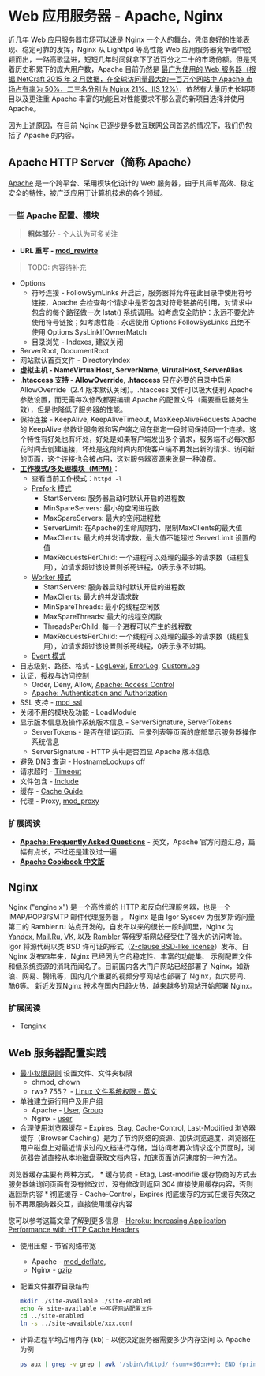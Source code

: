 # Web 应用服务器 - Apache, Nginx

近几年 Web 应用服务器市场可以说是 Nginx 一个人的舞台，凭借良好的性能表现、稳定可靠的发挥，Nginx 从 Lighttpd 等高性能 Web 应用服务器竞争者中脱颖而出，一路高歌猛进，短短几年时间就拿下了近百分之二十的市场份额。但是凭着历史积累下的庞大用户数，Apache 目前仍然是 [最广为使用的 Web 服务器（根据 NetCraft 2015 年 2 月数据，在全球访问量最大的一百万个网站中 Apache 市场占有率为 50%，二三名分别为 Nginx 21%、IIS 12%）](http://news.netcraft.com/archives/2015/02/24/february-2015-web-server-survey.html)，依然有大量历史长期项目以及更注重 Apache 丰富的功能且对性能要求不那么高的新项目选择并使用 Apache。

因为上述原因，在目前 Nginx 已逐步是多数互联网公司首选的情况下，我们仍包括了 Apache 的内容。

## Apache HTTP Server（简称 Apache）
[Apache](http://httpd.apache.org/) 是一个跨平台、采用模块化设计的 Web 服务器，由于其简单高效、稳定安全的特性，被广泛应用于计算机技术的各个领域。

### 一些 Apache 配置、模块

> **粗体部分** - 个人认为可多关注

* **URL 重写 - [mod_rewirte](http://httpd.apache.org/docs/2.4/rewrite/)**
> TODO: 内容待补充
* Options
    * 符号连接 - FollowSymLinks
     开启后，服务器将允许在此目录中使用符号连接，Apache 会检查每个请求中是否包含对符号链接的引用，对请求中包含的每个路径做一次 lstat() 系统调用。如考虑安全防护：永远不要允许使用符号链接；如考虑性能：永远使用 Options FollowSysLinks 且绝不使用 Options SysLinkIfOwnerMatch
    * 目录浏览 - Indexes, 建议关闭
* ServerRoot, DocumentRoot
* 网站默认首页文件 - DirectoryIndex
* **虚拟主机 - NameVirtualHost, ServerName, VirutalHost, ServerAlias**
* **.htaccess 支持 - AllowOverride, .htaccess**
 只在必要的目录中启用 AllowOverride（2.4 版本默认关闭）。.htaccess 文件可以极大便利 Apache 参数设置，而无需每次修改都要编辑 Apache 的配置文件（需要重启服务生效），但是也降低了服务器的性能。
* 保持连接 - KeepAlive, KeepAliveTimeout, MaxKeepAliveRequests
 Apache 的 KeepAlive 参数让服务器和客户端之间在指定一段时间保持同一个连接。这个特性有好处也有坏处，好处是如果客户端发出多个请求，服务端不必每次都花时间去创建连接，坏处是这段时间内即使客户端不再发出新的请求、访问新的页面，这个连接也会被占用，这对服务器资源来说是一种浪费。
* [**工作模式/多处理模块（MPM）**](http://httpd.apache.org/docs/2.4/mpm.html)：
    * 查看当前工作模式：`httpd -l`
    * [Prefork 模式](http://httpd.apache.org/docs/2.4/mod/prefork.html)
        - StartServers: 服务器启动时默认开启的进程数
        - MinSpareServers: 最小的空闲进程数
        - MaxSpareServers: 最大的空闲进程数
        - ServerLimit: 在Apache的生命周期内，限制MaxClients的最大值
        - MaxClients: 最大的并发请求数，最大值不能超过 ServerLimit 设置的值
        - MaxRequestsPerChild: 一个进程可以处理的最多的请求数（进程复用），如请求超过该设置则杀死进程，0表示永不过期。
    * [Worker 模式](http://httpd.apache.org/docs/2.4/mod/worker.html)
        - StartServers: 服务器启动时默认开启的进程数
        - MaxClients: 最大的并发请求数
        - MinSpareThreads: 最小的线程空闲数
        - MaxSpareThreads: 最大的线程空闲数
        - ThreadsPerChild: 每一个进程可以产生的线程数
        - MaxRequestsPerChild: 一个线程可以处理的最多的请求数（线程复用），如请求超过该设置则杀死线程，0表示永不过期。
    * [Event 模式](http://httpd.apache.org/docs/2.4/mod/event.html)
* 日志级别、路径、格式 - [LogLevel](http://httpd.apache.org/docs/2.4mod/core.html#loglevel), [ErrorLog](http://httpd.apache.org/docs/2.4/mod/core.html#errorlog), [CustomLog](http://httpd.apache.org/docs/2.4/mod/mod_log_config.html#customlog)
* 认证，授权与访问控制
    * Order, Deny, Allow, [Apache: Access Control](http://httpd.apache.org/docs/2.4/howto/access.html)
    * [Apache: Authentication and Authorization](http://httpd.apache.org/docs/2.4/howto/auth.html)
* SSL 支持 - [mod_ssl](http://httpd.apache.org/docs/2.4/mod/mod_ssl.html)
* 关闭不用的模块及功能 - LoadModule
* 显示版本信息及操作系统版本信息 - ServerSignature, ServerTokens
    * ServerTokens - 是否在错误页面、目录列表等页面的底部显示服务器操作系统信息
    * ServerSignature - HTTP 头中是否回显 Apache 版本信息
* 避免 DNS 查询 - HostnameLookups off
* 请求超时 - [Timeout](http://httpd.apache.org/docs/2.4/mod/core.html#timeout)
* 文件包含 - [Include](http://httpd.apache.org/docs/2.4/mod/core.html#include)
* 缓存 - [Cache Guide](http://httpd.apache.org/docs/2.4/caching.html)
* 代理 - Proxy, [mod_proxy](http://httpd.apache.org/docs/2.4/mod/mod_proxy.html)

### 扩展阅读
* [**Apache: Frequently Asked Questions**](http://wiki.apache.org/httpd/FAQ) - 英文，Apache 官方问题汇总，篇幅有点长，不过还是建议过一遍
* [**Apache Cookbook 中文版**](http://book.douban.com/subject/3356185/)


## Nginx

Nginx ("engine x") 是一个高性能的 HTTP 和反向代理服务器，也是一个 IMAP/POP3/SMTP 邮件代理服务器 。 Nginx 是由 Igor Sysoev 为俄罗斯访问量第二的 Rambler.ru 站点开发的，自发布以来的很长一段时间里，Nginx 为 [Yandex](http://www.yandex.ru/), [Mail.Ru](http://mail.ru/), [VK](http://vk.com/), 以及 [Rambler](http://www.rambler.ru/) 等俄罗斯网站经受住了强大的访问考验。Igor 将源代码以类 BSD 许可证的形式（[2-clause BSD-like license](http://nginx.org/LICENSE)）发布。自 Nginx 发布四年来，Nginx 已经因为它的稳定性、丰富的功能集、 示例配置文件和低系统资源的消耗而闻名了。目前国内各大门户网站已经部署了 Nginx，如新浪、网易、腾讯等，国内几个重要的视频分享网站也部署了 Nginx，如六房间、酷6等。 新近发现Nginx 技术在国内日趋火热，越来越多的网站开始部署 Nginx。

### 扩展阅读
* Tenginx


## Web 服务器配置实践

* [最小权限原则](http://en.wikipedia.org/wiki/Principle_of_least_privilege) 设置文件、文件夹权限
    * chmod, chown
    * rwx? 755？ - [Linux 文件系统权限 - 英文](http://en.wikipedia.org/wiki/File_system_permissions#Notation_of_traditional_Unix_permissions)
* 单独建立运行用户及用户组
    * Apache - [User](http://httpd.apache.org/docs/current/mod/mod_unixd.html#user), [Group](http://httpd.apache.org/docs/current/mod/mod_unixd.html#group)
    * Nginx - [user](http://nginx.org/en/docs/ngx_core_module.html#user)
* 合理使用浏览器缓存 - Expires, Etag, Cache-Control, Last-Modified
 浏览器缓存（Browser Caching）是为了节约网络的资源、加快浏览速度，浏览器在用户磁盘上对最近请求过的文档进行存储，当访问者再次请求这个页面时，浏览器尝试直接从本地磁盘获取文档内容，加速页面访问速度的一种方法。

 浏览器缓存主要有两种方式，
    * 缓存协商 - Etag, Last-modifie
     缓存协商的方式去服务器端询问页面有没有修改过，没有修改则返回 304 直接使用缓存内容，否则返回新内容
    * 彻底缓存 - Cache-Control，Expires
     彻底缓存的方式在缓存失效之前不再跟服务器交互，直接使用缓存内容

 您可以参考这篇文章了解到更多信息 - [Heroku: Increasing Application Performance with HTTP Cache Headers](https://devcenter.heroku.com/articles/increasing-application-performance-with-http-cache-headers#cache-prevention)
* 使用压缩 - 节省网络带宽
    * Apache - [mod_deflate](http://httpd.apache.org/docs/2.4/mod/mod_deflate.html), 
    * Nginx - [gzip](http://nginx.org/en/docs/http/ngx_http_gzip_module.html)
* 配置文件推荐目录结构

    ```sh
    mkdir ./site-available ./site-enabled
    echo 在 site-available 中写好网站配置文件
    cd ../site-enabled
    ln -s ../site-available/xxx.conf
    ```

* 计算进程平均占用内存 (kb) - 以便决定服务器需要多少内存空间
 以 Apache 为例

    ```sh
    ps aux | grep -v grep | awk '/sbin\/httpd/ {sum+=$6;n++}; END {print sum/n}'
    ```

